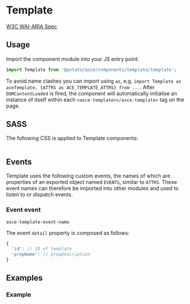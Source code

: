 <!-- TODO: Replace 'Template' with actual value -->
# Template

<!-- DESCRIBE COMPONENT AND ITS FUNCTIONALITY HERE -->

<!-- TODO: Replace '<w3c-component-name>' with actual value -->
[W3C WAI-ARIA Spec](https://www.w3.org/TR/wai-aria-practices-1.1/#<w3c-component-name>)


## Usage
<!-- TODO: Replace 'Template', 'TEMPLATE' and 'template' with actual values int this section -->

Import the component module into your JS entry point:
```js
import Template from '@potato/asce/components/template/template';
```

<!-- TODO: If exporting attributes include the following, commented out paragraph -->
<!-- The names of the component HTML attributes are also exported as properties of an object named `ATTRS`, so that they may be imported using `import Template, {ATTRS} from ...`. -->

To avoid name clashes you can import using `as`, e.g. `import Template as aceTemplate, {ATTRS as ACE_TEMPLATE_ATTRS} from ...`. After `DOMContentLoaded` is fired, the component will automatically initialise an instance of itself within each `<asce-template></asce-template>` tag on the page.

<!-- ADD ANY OTHER USAGE INSTRUCTIONS HERE -->



## SASS
<!-- TODO: Replace 'Template' with actual value -->
The following CSS is applied to Template components:

```scss
```


## Events

<!-- TODO: Replace 'Template' with actual value -->
Template uses the following custom events, the names of which are properties of an exported object named `EVENTS`, similar to `ATTRS`. These event names can therefore be imported into other modules and used to listen to or dispatch events.


<!-- TODO: Replace 'Event' with a descriptive name -->
### Event event

<!-- TODO: Replace 'template-event-name' with actual value -->
`asce-template-event-name`

<!-- DESCRIBE EVENT HERE -->


The event `detail` property is composed as follows:
<!-- TODO: Replace 'propName' and 'propDescription' with appropriate values. Repeat for all properties and nested properties -->
```js
{
  'id': // ID of template
  'propName': // propDescription
}
```

## Examples

<!-- TODO: Replace 'Example' with more descriptive name -->
### Example

<!-- DESCRIBE WHAT THE EXAMPLE SHOWS AND WHY IT SHOULD BE USED THAT WAY HERE -->

```html
```
